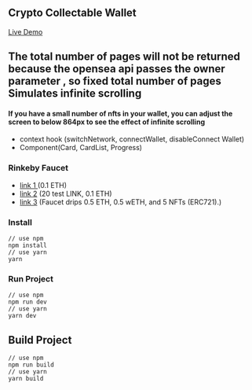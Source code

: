 ## Crypto Collectable Wallet

[Live Demo](https://crypto-collectable-wallet-sanyu1225.vercel.app/)

## The total number of pages will not be returned because the opensea api passes the owner parameter , so fixed total number of pages Simulates infinite scrolling

#### If you have a small number of nfts in your wallet, you can adjust the screen to below 864px to see the effect of infinite scrolling

- context hook (switchNetwork, connectWallet, disableConnect Wallet)
- Component(Card, CardList, Progress)

### Rinkeby Faucet

- [link 1 ](https://rinkebyfaucet.com/) (0.1 ETH)
- [link 2](https://faucets.chain.link/rinkeby) (20 test LINK, 0.1 ETH)
- [link 3](https://faucet.paradigm.xyz/) (Faucet drips 0.5 ETH, 0.5 wETH, and 5 NFTs (ERC721).)

### Install

```
// use npm
npm install
// use yarn
yarn
```

### Run Project

```
// use npm
npm run dev
// use yarn
yarn dev
```

## Build Project

```
// use npm
npm run build
// use yarn
yarn build
```
